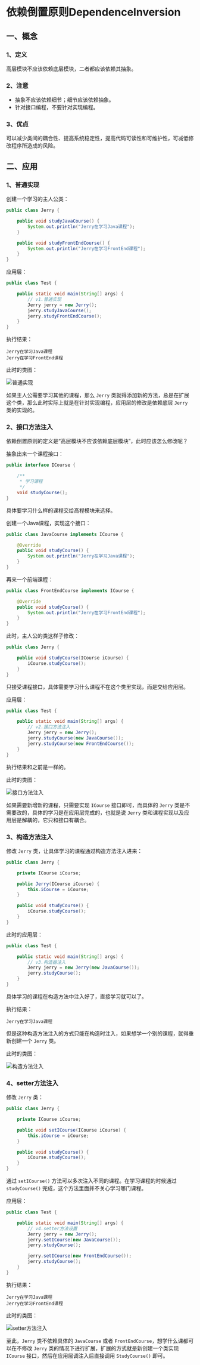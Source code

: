 # 依赖倒置原则DependenceInversion

<Counter :path="'principle'" :name="'依赖倒置原则DependenceInversion'"></Counter>

## 一、概念

### 1、定义

高层模块不应该依赖底层模块，二者都应该依赖其抽象。

### 2、注意

* 抽象不应该依赖细节；细节应该依赖抽象。
* 针对接口编程，不要针对实现编程。

### 3、优点

可以减少类间的耦合性、提高系统稳定性，提高代码可读性和可维护性，可减低修改程序所造成的风险。

## 二、应用

### 1、普通实现

创建一个学习的主人公类：

```java
public class Jerry {

    public void studyJavaCourse() {
        System.out.println("Jerry在学习Java课程");
    }

    public void studyFrontEndCourse() {
        System.out.println("Jerry在学习FrontEnd课程");
    }
}
```

应用层：

```java
public class Test {

    public static void main(String[] args) {
        // v1.普通实现
        Jerry jerry = new Jerry();
        jerry.studyJavaCourse();
        jerry.studyFrontEndCourse();
    }
}
```

执行结果：

```console
Jerry在学习Java课程
Jerry在学习FrontEnd课程
```

此时的类图：

![普通实现](https://yjtravel-public.oss-cn-beijing.aliyuncs.com/my-blog/principle/dependenceinversion_1.png)

如果主人公需要学习其他的课程，那么 `Jerry` 类就得添加新的方法，总是在扩展这个类，那么此时实际上就是在针对实现编程，应用层的修改是依赖底层 `Jerry` 类的实现的。

### 2、接口方法注入

依赖倒置原则的定义是“高层模块不应该依赖底层模块”，此时应该怎么修改呢？

抽象出来一个课程接口：

```java
public interface ICourse {

    /**
     * 学习课程
     */
    void studyCourse();
}
```

具体要学习什么样的课程交给高程模块来选择。

创建一个Java课程，实现这个接口：

```java
public class JavaCourse implements ICourse {

    @Override
    public void studyCourse() {
        System.out.println("Jerry在学习Java课程");
    }
}
```

再来一个前端课程：

```java
public class FrontEndCourse implements ICourse {

    @Override
    public void studyCourse() {
        System.out.println("Jerry在学习FrontEnd课程");
    }
}
```

此时，主人公的类这样子修改：

```java
public class Jerry {

    public void studyCourse(ICourse iCourse) {
        iCourse.studyCourse();
    }
}
```

只接受课程接口，具体需要学习什么课程不在这个类里实现，而是交给应用层。

应用层：

```java
public class Test {

    public static void main(String[] args) {
        // v2.接口方法注入
        Jerry jerry = new Jerry();
        jerry.studyCourse(new JavaCourse());
        jerry.studyCourse(new FrontEndCourse());
    }
}
```

执行结果和之前是一样的。

此时的类图：

![接口方法注入](https://yjtravel-public.oss-cn-beijing.aliyuncs.com/my-blog/principle/dependenceinversion_2.png)

如果需要新增新的课程，只需要实现 `ICourse` 接口即可，而具体的 `Jerry` 类是不需要改的，具体的学习是在应用层完成的，也就是说 `Jerry` 类和课程实现以及应用层是解耦的，它只和接口有耦合。

### 3、构造方法注入

修改 `Jerry` 类，让具体学习的课程通过构造方法注入进来：

```java
public class Jerry {

    private ICourse iCourse;

    public Jerry(ICourse iCourse) {
        this.iCourse = iCourse;
    }

    public void studyCourse() {
        iCourse.studyCourse();
    }
}
```

此时的应用层：

```java
public class Test {

    public static void main(String[] args) {
        // v3.构造器注入
        Jerry jerry = new Jerry(new JavaCourse());
        jerry.studyCourse();
    }
}
```

具体学习的课程在构造方法中注入好了，直接学习就可以了。

执行结果：

```console
Jerry在学习Java课程
```

但是这种构造方法注入的方式只能在构造时注入，如果想学一个别的课程，就得重新创建一个 `Jerry` 类。

此时的类图：

![构造方法注入](https://yjtravel-public.oss-cn-beijing.aliyuncs.com/my-blog/principle/dependenceinversion_3.png)

### 4、setter方法注入

修改 `Jerry` 类：

```java
public class Jerry {

    private ICourse iCourse;

    public void setICourse(ICourse iCourse) {
        this.iCourse = iCourse;
    }

    public void studyCourse() {
        iCourse.studyCourse();
    }
}
```

通过 `setICourse()` 方法可以多次注入不同的课程。在学习课程的时候通过 `studyCourse()` 完成，这个方法里面并不关心学习哪门课程。

应用层：

```java
public class Test {

    public static void main(String[] args) {
        // v4.setter方法设置
        Jerry jerry = new Jerry();
        jerry.setICourse(new JavaCourse());
        jerry.studyCourse();

        jerry.setICourse(new FrontEndCourse());
        jerry.studyCourse();
    }
}
```

执行结果：

```console
Jerry在学习Java课程
Jerry在学习FrontEnd课程
```

此时的类图：

![setter方法注入](https://yjtravel-public.oss-cn-beijing.aliyuncs.com/my-blog/principle/dependenceinversion_4.png)

至此，`Jerry` 类不依赖具体的 `JavaCourse` 或者 `FrontEndCourse`，想学什么课都可以在不修改 `Jerry` 类的情况下进行扩展，扩展的方式就是新创建一个类实现 `ICourse` 接口，然后在应用层调注入后直接调用 `StudyCourse()` 即可。

<Valine></Valine>